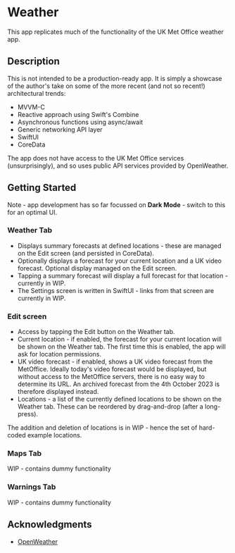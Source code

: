 # Weather

This app replicates much of the functionality of the UK Met Office weather app.

## Description

This is not intended to be a production-ready app. It is simply a showcase of the author's take on some of the more recent (and not so recent!) architectural trends:
 
* MVVM-C
* Reactive approach using Swift's Combine
* Asynchronous functions using async/await
* Generic networking API layer
* SwiftUI
* CoreData

The app does not have access to the UK Met Office services (unsurprisingly), and so uses public API services provided by OpenWeather. 

## Getting Started

Note - app development has so far focussed on **Dark Mode** - switch to this for an optimal UI.

### Weather Tab

* Displays summary forecasts at defined locations - these are managed on the Edit screen (and persisted in CoreData).
* Optionally displays a forecast for your current location and a UK video forecast. Optional display managed on the Edit screen.
* Tapping a summary forecast will display a full forecast for that location - currently in WIP.
* The Settings screen is written in SwiftUI - links from that screen are currently in WIP.

### Edit screen

* Access by tapping the Edit button on the Weather tab.
* Current location - if enabled, the forecast for your current location will be shown on the Weather tab. The first time this is enabled, the app will ask for location permissions.
* UK video forecast -  if enabled, shows a UK video forecast from the MetOffice. Ideally today's video forecast would be displayed, but without access to the MetOffice servers, there is no easy way to determine its URL. An archived forecast from the 4th October 2023 is therefore displayed instead.
* Locations - a list of the currently defined locations to be shown on the Weather tab. These can be reordered by drag-and-drop (after a long-press).

The addition and deletion of locations is in WIP - hence the set of hard-coded example locations.

### Maps Tab

WIP - contains dummy functionality

### Warnings Tab

WIP - contains dummy functionality

## Acknowledgments

* [OpenWeather](https://openweathermap.org)
